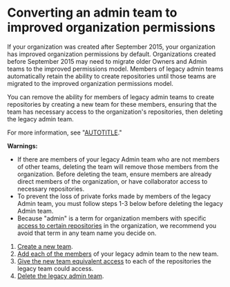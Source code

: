 # Converting an admin team to improved organization permissions

If your organization was created after September 2015, your organization has improved organization permissions by default. Organizations created before September 2015 may need to migrate older Owners and Admin teams to the improved permissions model. Members of legacy admin teams automatically retain the ability to create repositories until those teams are migrated to the improved organization permissions model.

You can remove the ability for members of legacy admin teams to create repositories by creating a new team for these members, ensuring that the team has necessary access to the organization's repositories, then deleting the legacy admin team.

For more information, see "[AUTOTITLE](/organizations/managing-user-access-to-your-organizations-repositories/managing-repository-roles/repository-roles-for-an-organization)."

<div class="ghd-spotlight ghd-spotlight-warning border rounded-1 my-3 p-3 f5 color-border-danger-emphasis color-bg-danger">

**Warnings:**
- If there are members of your legacy Admin team who are not members of other teams, deleting the team will remove those members from the organization. Before deleting the team, ensure members are already direct members of the organization, or have collaborator access to necessary repositories.
- To prevent the loss of private forks made by members of the legacy Admin team, you must follow steps 1-3 below before deleting the legacy Admin team.
- Because "admin" is a term for organization members with specific [access to certain repositories](/organizations/managing-user-access-to-your-organizations-repositories/managing-repository-roles/repository-roles-for-an-organization) in the organization, we recommend you avoid that term in any team name you decide on.

</div>

1. [Create a new team](/organizations/organizing-members-into-teams/creating-a-team).
1. [Add each of the members](/organizations/organizing-members-into-teams/adding-organization-members-to-a-team) of your legacy admin team to the new team.
1. [Give the new team equivalent access](/organizations/managing-user-access-to-your-organizations-repositories/managing-repository-roles/managing-team-access-to-an-organization-repository) to each of the repositories the legacy team could access.
1. [Delete the legacy admin team](/organizations/organizing-members-into-teams/deleting-a-team).
